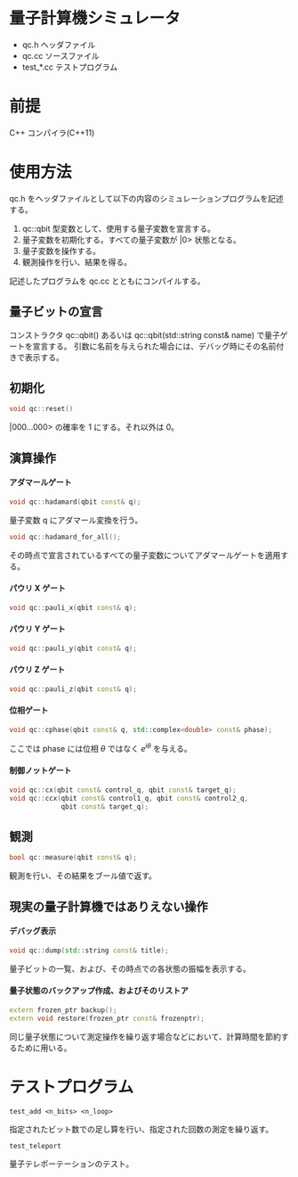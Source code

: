 
量子計算機シミュレータ
================

- qc.h  ヘッダファイル
- qc.cc ソースファイル
- test_*.cc テストプログラム

前提
====

C++ コンパイラ(C++11)

使用方法
======

qc.h をヘッダファイルとして以下の内容のシミュレーションプログラムを記述する。

1. qc::qbit 型変数として、使用する量子変数を宣言する。
2. 量子変数を初期化する。すべての量子変数が |0> 状態となる。
3. 量子変数を操作する。
5. 観測操作を行い、結果を得る。

記述したプログラムを qc.cc とともにコンパイルする。

量子ビットの宣言
----------------

コンストラクタ qc::qbit() あるいは 
qc::qbit(std::string const& name) で量子ゲートを宣言する。
引数に名前を与えられた場合には、デバッグ時にその名前付きで表示する。

初期化
------

```c++
void qc::reset()
```

|000...000> の確率を 1 にする。それ以外は 0。

演算操作
--------

#### アダマールゲート

```c++
void qc::hadamard(qbit const& q);
```

量子変数 q にアダマール変換を行う。

```c++
void qc::hadamard_for_all();
```

その時点で宣言されているすべての量子変数についてアダマールゲートを適用する。

#### パウリ X ゲート

```c++
void qc::pauli_x(qbit const& q);
```

#### パウリ Y ゲート

```c++
void qc::pauli_y(qbit const& q);
```

#### パウリ Z ゲート

```c++
void qc::pauli_z(qbit const& q);
```

#### 位相ゲート

```c++
void qc::cphase(qbit const& q, std::complex<double> const& phase);
```

ここでは phase には位相 $\theta$ ではなく ${e}^{i \theta}$ を与える。

#### 制御ノットゲート

```c++
void qc::cx(qbit const& control_q, qbit const& target_q);
void qc::ccx(qbit const& control1_q, qbit const& control2_q,
             qbit const& target_q);
```

観測
----

```c++
bool qc::measure(qbit const& q);
```

観測を行い、その結果をブール値で返す。

現実の量子計算機ではありえない操作
----------------------------------

#### デバッグ表示

```c++
void qc::dump(std::string const& title);
```

量子ビットの一覧、および、その時点での各状態の振幅を表示する。

#### 量子状態のバックアップ作成、およびそのリストア

```c++
extern frozen_ptr backup();
extern void restore(frozen_ptr const& frozenptr);
```

同じ量子状態について測定操作を繰り返す場合などにおいて、計算時間を節約するために用いる。

テストプログラム
===========

```
test_add <n_bits> <n_loop>
```
指定されたビット数での足し算を行い、指定された回数の測定を繰り返す。

```
test_teleport
```
量子テレポーテーションのテスト。
